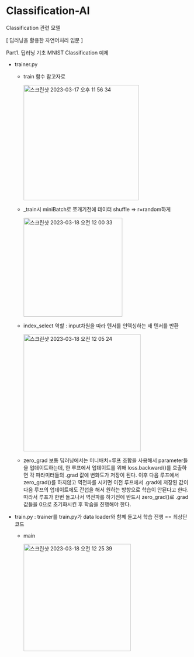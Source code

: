 # Classification-AI
Classification 관련 모델 

[ 딥러닝을 활용한 자연어처리 입문 ]

Part1. 딥러닝 기초
MNIST Classification 예제

* trainer.py
  - train 함수 참고자료
  
      <img width="315" alt="스크린샷 2023-03-17 오후 11 56 34" src="https://user-images.githubusercontent.com/84004919/225941220-6d95694b-e638-42be-a4ef-1065e6f83c90.png">
      
  - _train시 miniBatch로 쪼개기전에 데이터 shuffle => r=random하게 
  
    <img width="270" alt="스크린샷 2023-03-18 오전 12 00 33" src="https://user-images.githubusercontent.com/84004919/225942379-c5e4f8f5-ac2b-4ce2-a420-cd004b7b0eda.png">

  - index_select 역할 : input차원을 따라 텐서를 인덱싱하는 새 텐서를 반환
  
    <img width="320" alt="스크린샷 2023-03-18 오전 12 05 24" src="https://user-images.githubusercontent.com/84004919/225943505-2f7eef38-40ff-4936-8ca5-c0025a39e639.png">
    
  - zero_grad
    보통 딥러닝에서는 미니배치+루프 조합을 사용해서 parameter들을 업데이트하는데,
    한 루프에서 업데이트를 위해 loss.backward()를 호출하면 각 파라미터들의 .grad 값에 변화도가 저장이 된다.
    이후 다음 루프에서 zero_grad()를 하지않고 역전파를 시키면 이전 루프에서 .grad에 저장된 값이 다음 루프의 업데이트에도 간섭을 해서 원하는 방향으로 학습이 안된다고 한다.
    따라서 루프가 한번 돌고나서 역전파를 하기전에 반드시 zero_grad()로 .grad 값들을 0으로 초기화시킨 후 학습을 진행해야 한다.

* train.py : trainer를 train.py가 data loader와 함꼐 들고서 학습 진행 == 최상단 코드
  - main
  
    <img width="293" alt="스크린샷 2023-03-18 오전 12 25 39" src="https://user-images.githubusercontent.com/84004919/225948484-8d0e11e3-c5e0-4a96-a4a1-8984fe968a4d.png">

    
